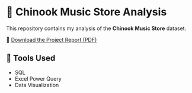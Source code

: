 
# 🎵 Chinook Music Store Analysis

This repository contains my analysis of the **Chinook Music Store** dataset.

📄 [Download the Project Report (PDF)](Chinook_Analysis.pdf)

## 🔧 Tools Used
- SQL
- Excel Power Query
- Data Visualization
